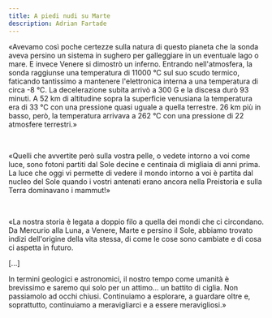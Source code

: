 ```yaml
---
title: A piedi nudi su Marte
description: Adrian Fartade
---
```

«Avevamo così poche certezze sulla natura di questo pianeta che la sonda aveva persino un sistema in sughero per galleggiare in un eventuale lago o mare. E invece Venere si dimostrò un inferno. Entrando nell'atmosfera, la sonda raggiunse una temperatura di 11000 °C sul suo scudo termico, faticando tantissimo a mantenere l'elettronica interna a una temperatura di circa -8 °C. La decelerazione subita arrivò a 300 G e la discesa durò 93 minuti. A 52 km di altitudine sopra la superficie venusiana la temperatura era di 33 °C con una pressione quasi uguale a quella terrestre. 26 km più in basso, però, la temperatura arrivava a 262 °C con una pressione di 22 atmosfere terrestri.»

&nbsp;

«Quelli che avvertite però sulla vostra pelle, o vedete intorno a voi come luce, sono fotoni partiti dal Sole decine e centinaia di migliaia di anni prima. La luce che oggi vi permette di vedere il mondo intorno a voi è partita dal nucleo del Sole quando i vostri antenati erano ancora nella Preistoria e sulla Terra dominavano i mammut!»

&nbsp;

«La nostra storia è legata a doppio filo a quella dei mondi che ci circondano. Da Mercurio alla Luna, a Venere, Marte e persino il Sole, abbiamo trovato indizi dell'origine della vita stessa, di come le cose sono cambiate e di cosa ci aspetta in futuro.
&nbsp;

[...]
&nbsp;

In termini geologici e astronomici, il nostro tempo come umanità è brevissimo e saremo qui solo per un attimo... un battito di ciglia. Non passiamolo ad occhi chiusi. Continuiamo a esplorare, a guardare oltre e, soprattutto, continuiamo a meravigliarci e a essere meravigliosi.»
